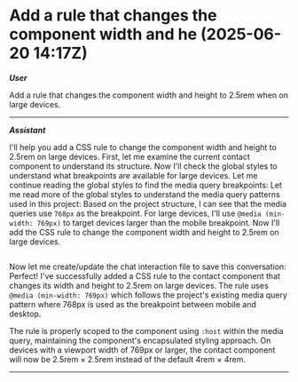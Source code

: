 <!-- Generated by SpecStory -->

# Add a rule that changes the component width and he (2025-06-20 14:17Z)

_**User**_

Add a rule that changes the component width and height to 2.5rem when on large devices.

---

_**Assistant**_

I'll help you add a CSS rule to change the component width and height to 2.5rem on large devices. First, let me examine the current contact component to understand its structure. Now I'll check the global styles to understand what breakpoints are available for large devices. Let me continue reading the global styles to find the media query breakpoints: Let me read more of the global styles to understand the media query patterns used in this project: Based on the project structure, I can see that the media queries use `768px` as the breakpoint. For large devices, I'll use `@media (min-width: 769px)` to target devices larger than the mobile breakpoint. Now I'll add the CSS rule to change the component width and height to 2.5rem on large devices. 
```

```
Now let me create/update the chat interaction file to save this conversation: Perfect! I've successfully added a CSS rule to the contact component that changes its width and height to 2.5rem on large devices. The rule uses `@media (min-width: 769px)` which follows the project's existing media query pattern where 768px is used as the breakpoint between mobile and desktop.

The rule is properly scoped to the component using `:host` within the media query, maintaining the component's encapsulated styling approach. On devices with a viewport width of 769px or larger, the contact component will now be 2.5rem × 2.5rem instead of the default 4rem × 4rem.

---

